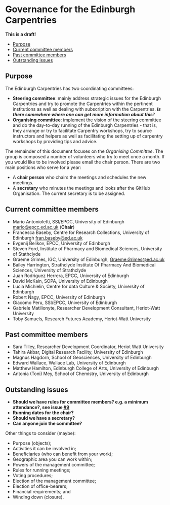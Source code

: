 # Governance for the Edinburgh Carpentries

**This is a draft!**

* [Purpose](#purpose)
* [Current committee members](#current-committee-members)
* [Past committee members](#past-committee-members)
* [Outstanding issues](#outstanding-issues)


## Purpose

The Edinburgh Carpentries has two coordinating committees:

* **Steering committee**: mainly address strategic issues for the Edinburgh Carpentries and try to promote the Carpentries within the pertinent institutions as well as dealing with subscription with the Carpentries. ***Is there somewhere where one can get more information about this***?
* **Organising committee**: implement the vision of the steering committee and do the day-to-day running of the Edinburgh Carpentries - that is, they arrange or try to facilitate Carpentry workshops, try to source instructors and helpers as well as facilitating the setting up of carpentry workshops by providing tips and advice.

The remainder of this document focuses on the *Organising Committee*. The group is composed a number of volunteers who try to meet once a month. If you would like to be involved please email the chair person. There are two main positions who serve for a year:

* A **chair person** who chairs the meetings and schedules the new meetings. 
* A **secretary** who minutes the meetings and looks after the GitHub Organisation. The current secretary is to be assigned.

## Current committee members

* Mario Antonioletti, SSI/EPCC, University of Edinburgh mario@epcc.ed.ac.uk (**Chair**)
* Francesca Baseby, Centre for Research Collections, University of Edinburgh fran.baseby@ed.ac.uk
* Evgenij Belikov, EPCC, University of Edinburgh
* Steven Ford, Institute of Pharmacy and Biomedical Sciences, University of Stathclyde 
* Graeme Grimes, IGC, University of Edinburgh, Graeme.Grimes@ed.ac.uk
* Bailey Harrington, Strathclyde Institute Of Pharmacy And Biomedical Sciences, University of Strathclyde
* Juan Rodriguez Herrera, EPCC, University of Edinburgh
* David McKain, SOPA, University of Edinburgh
* Lucia Michielin, Centre for data Culture & Society, University of Edinburgh
* Robert Nagy, EPCC, University of Edinburgh
* Giacomo Peru, SSI/EPCC, University of Edinburgh
* Gabriele Matilionyte, Researcher Development Consultant, Heriot-Watt University
* Toby Samuels, Research Futures Academy, Heriot-Watt University

## Past committee members
* Sara Tilley, Researcher Development Coordinator, Heriot Watt University
* Tahira Akbar, Digital Research Facility, University of Edinburgh
* Magnus Hagdorn, School of Geosciences, University of Edinburgh
* Edward Wallace, Wallace Lab, University of Edinburgh
* Matthew Hamilton, Edinburgh College of Arts, University of Edinburgh
* Antonia (Toni) Mey, School of Chemistry, University of Edinburgh

## Outstanding issues

* **Should we have rules for committee members? e.g. a minimum attendance?, see issue [#9](https://github.com/edcarp/organising-committee/issues/9)**
* **Running dates for the chair?**
* **Should we have a secretary?**
* **Can anyone join the committee?**

Other things to consider (maybe):

- Purpose (objects);
- Activities it can be involved in;
- Beneficiaries (who can benefit from your work);
- Geographic area you can work within;
- Powers of the management committee;
- Rules for running meetings;
- Voting procedures;
- Election of the management committee;
- Election of office-bearers;
- Financial requirements; and
- Winding down (closure).
